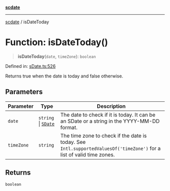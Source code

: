 [**scdate**](../README.md)

---

[scdate](../README.md) / isDateToday

# Function: isDateToday()

> **isDateToday**(`date`, `timeZone`): `boolean`

Defined in: [sDate.ts:526](https://github.com/ericvera/scdate/blob/main/src/sDate.ts#L526)

Returns true when the date is today and false otherwise.

## Parameters

| Parameter  | Type                                       | Description                                                                                                           |
| ---------- | ------------------------------------------ | --------------------------------------------------------------------------------------------------------------------- |
| `date`     | `string` \| [`SDate`](../classes/SDate.md) | The date to check if it is today. It can be an SDate or a string in the YYYY-MM-DD format.                            |
| `timeZone` | `string`                                   | The time zone to check if the date is today. See `Intl.supportedValuesOf('timeZone')` for a list of valid time zones. |

## Returns

`boolean`
